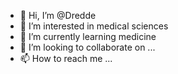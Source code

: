 - 👋 Hi, I’m @Dredde
- 👀 I’m interested in medical sciences 
- 🌱 I’m currently learning medicine 
- 💞️ I’m looking to collaborate on ...
- 📫 How to reach me ...

<!---
Dredde/Dredde is a ✨ special ✨ repository because its `README.md` (this file) appears on your GitHub profile.
You can click the Preview link to take a look at your changes.
--->
